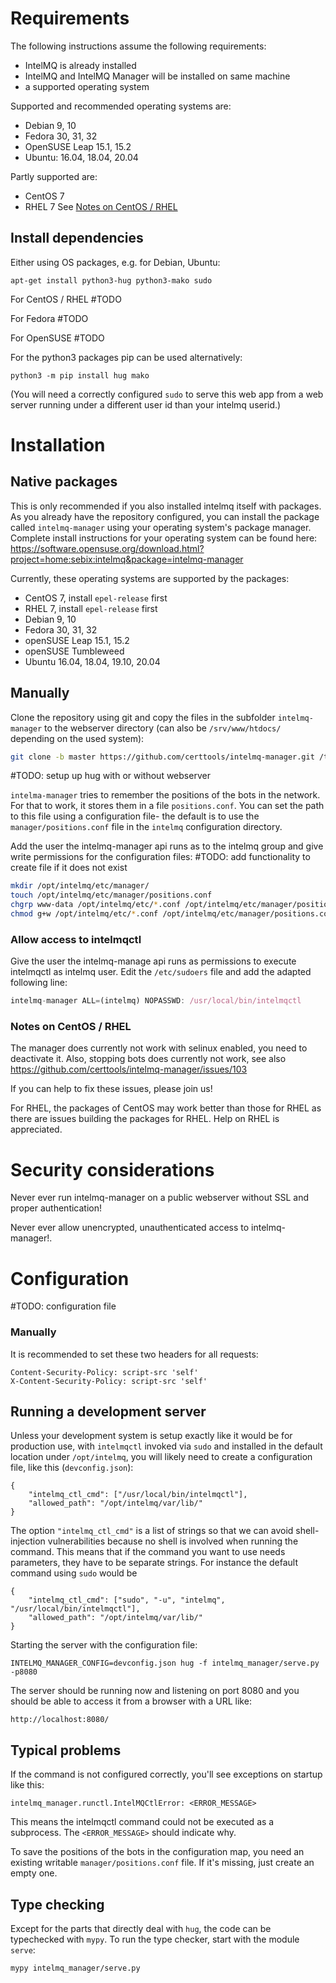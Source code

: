 # Requirements

The following instructions assume the following requirements:

* IntelMQ is already installed
* IntelMQ and IntelMQ Manager will be installed on same machine
* a supported operating system

Supported and recommended operating systems are:
* Debian 9, 10
* Fedora 30, 31, 32
* OpenSUSE Leap 15.1, 15.2
* Ubuntu: 16.04, 18.04, 20.04

Partly supported are:
* CentOS 7
* RHEL 7
See [Notes on CentOS / RHEL](#notes-on-centos--rhel)

## Install dependencies

Either using OS packages, e.g. for Debian, Ubuntu:

```
apt-get install python3-hug python3-mako sudo
```

For CentOS / RHEL 
#TODO

For Fedora
#TODO

For OpenSUSE
#TODO

For the python3 packages pip can be used alternatively:

```
python3 -m pip install hug mako
```

(You will need a correctly configured `sudo` to serve this web app from
a web server running under a different user id than your intelmq userid.)

# Installation

## Native packages

This is only recommended if you also installed intelmq itself with packages.
As you already have the repository configured, you can install the package called `intelmq-manager` using your operating system's package manager.
Complete install instructions for your operating system can be found here:
https://software.opensuse.org/download.html?project=home:sebix:intelmq&package=intelmq-manager

Currently, these operating systems are supported by the packages:
* CentOS 7, install `epel-release` first
* RHEL 7, install `epel-release` first
* Debian 9, 10
* Fedora 30, 31, 32
* openSUSE Leap 15.1, 15.2
* openSUSE Tumbleweed
* Ubuntu 16.04, 18.04, 19.10, 20.04


## Manually

Clone the repository using git and copy the files in the subfolder `intelmq-manager` to the webserver directory (can also be `/srv/www/htdocs/` depending on the used system):
```bash
git clone -b master https://github.com/certtools/intelmq-manager.git /tmp/intelmq-manager
```
#TODO: setup up hug with or without webserver

`intelma-manager` tries to remember the positions of the bots in the network. For that to work, it stores them in a file `positions.conf`. You can set the path to this file
using a configuration file- the default is to use the `manager/positions.conf` file in the `intelmq` configuration directory.

Add the user the intelmq-manager api runs as to the intelmq group and give write permissions for the configuration files:
#TODO: add functionality to create file if it does not exist
```bash
mkdir /opt/intelmq/etc/manager/
touch /opt/intelmq/etc/manager/positions.conf
chgrp www-data /opt/intelmq/etc/*.conf /opt/intelmq/etc/manager/positions.conf
chmod g+w /opt/intelmq/etc/*.conf /opt/intelmq/etc/manager/positions.conf
```

### Allow access to intelmqctl
Give the user the intelmq-manage api runs as permissions to execute intelmqctl as intelmq user. Edit the `/etc/sudoers` file and add the adapted following line:
```javascript
intelmq-manager ALL=(intelmq) NOPASSWD: /usr/local/bin/intelmqctl
```

### Notes on CentOS / RHEL

The manager does currently not work with selinux enabled, you need to deactivate it.
Also, stopping bots does currently not work, see also https://github.com/certtools/intelmq-manager/issues/103

If you can help to fix these issues, please join us!

For RHEL, the packages of CentOS may work better than those for RHEL as there are issues building the packages for RHEL. Help on RHEL is appreciated.

# Security considerations

Never ever run intelmq-manager on a public webserver without SSL and proper authentication!

Never ever allow unencrypted, unauthenticated access to intelmq-manager!.

# Configuration

#TODO: configuration file

### Manually

It is recommended to set these two headers for all requests:

```
Content-Security-Policy: script-src 'self'
X-Content-Security-Policy: script-src 'self'
```

## Running a development server

Unless your development system is setup exactly like it would be for
production use, with `intelmqctl` invoked via `sudo` and installed in
the default location under `/opt/intelmq`, you will likely need to
create a configuration file, like this (`devconfig.json`):


```
{
    "intelmq_ctl_cmd": ["/usr/local/bin/intelmqctl"],
    "allowed_path": "/opt/intelmq/var/lib/"
}
```

The option `"intelmq_ctl_cmd"` is a list of strings so that we can avoid
shell-injection vulnerabilities because no shell is involved when
running the command. This means that if the command you want to use
needs parameters, they have to be separate strings. For instance the
default command using `sudo` would be


```
{
    "intelmq_ctl_cmd": ["sudo", "-u", "intelmq", "/usr/local/bin/intelmqctl"],
    "allowed_path": "/opt/intelmq/var/lib/"
}
```

Starting the server with the configuration file:

```
INTELMQ_MANAGER_CONFIG=devconfig.json hug -f intelmq_manager/serve.py -p8080
```

The server should be running now and listening on port 8080 and you
should be able to access it from a browser with a URL like:

```
http://localhost:8080/
```

## Typical problems

If the command is not configured correctly, you'll see exceptions on
startup like this:

```
intelmq_manager.runctl.IntelMQCtlError: <ERROR_MESSAGE>
```

This means the intelmqctl command could not be executed as a subprocess.
The `<ERROR_MESSAGE>` should indicate why.


To save the positions of the bots in the configuration map, you need
an existing writable `manager/positions.conf` file. If it's missing,
just create an empty one.


## Type checking

Except for the parts that directly deal with `hug`, the code can be
typechecked with `mypy`. To run the type checker, start with the module
`serve`:

```
mypy intelmq_manager/serve.py
```

